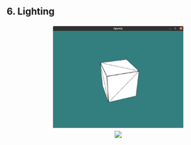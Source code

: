 ## 6. Lighting

<center><img src="./.img/image1.png" width="60%"></img></center>
<center><img src="./.img/cyborg_cap.png" width="60%"></img></center>
